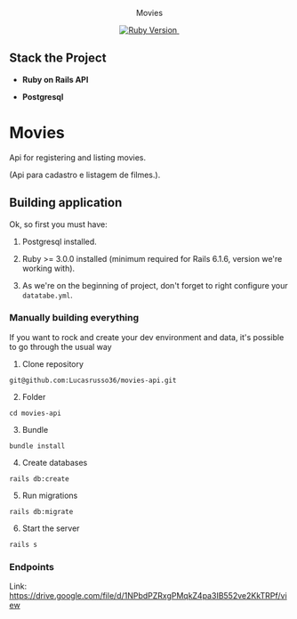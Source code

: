 <p  align="center">Movies</p>

<p  align="center">

<a  href="https://ruby-doc.org/core-2.7.1/">

<img  alt="Ruby Version"  src="https://img.shields.io/badge/Ruby-3.0.0 -green.svg"  target="_blank">

</a>

<a  href="https://guides.rubyonrails.org/6__release_notes.html">

<img  alt=""  src="https://img.shields.io/badge/Rails-~> 6.1.6-blue.svg"  target="_blank">

</a>
</p>

## Stack the Project

- **Ruby on Rails API**

- **Postgresql**



# Movies

Api for registering and listing movies.

(Api para cadastro e listagem de filmes.).

## Building application

Ok, so first you must have:

1. Postgresql installed.

2. Ruby >= 3.0.0 installed (minimum required for Rails 6.1.6, version we're working with).

3. As we're on the beginning of project, don't forget to right configure your `datatabe.yml`.


### Manually building everything

If you want to rock and create your dev environment and data, it's possible to go through the usual way

1. Clone repository
```
git@github.com:Lucasrusso36/movies-api.git
```

2. Folder
```
cd movies-api
```

3. Bundle
```
bundle install
```

4. Create databases
```
rails db:create
```

5. Run migrations
```
rails db:migrate
```

6. Start the server
```
rails s
```


### Endpoints

Link:
https://drive.google.com/file/d/1NPbdPZRxgPMqkZ4pa3IB552ve2KkTRPf/view
